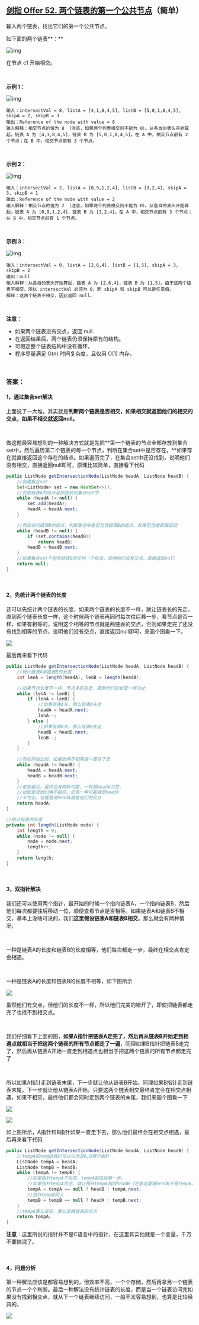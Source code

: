 ## [剑指 Offer 52. 两个链表的第一个公共节点](https://leetcode-cn.com/problems/liang-ge-lian-biao-de-di-yi-ge-gong-gong-jie-dian-lcof/)（简单）

输入两个链表，找出它们的第一个公共节点。

如下面的两个链表**：**

![img](https://assets.leetcode-cn.com/aliyun-lc-upload/uploads/2018/12/14/160_statement.png)

在节点 c1 开始相交。

<br>

**示例 1：**

![img](https://assets.leetcode-cn.com/aliyun-lc-upload/uploads/2018/12/14/160_example_1.png)

```
输入：intersectVal = 8, listA = [4,1,8,4,5], listB = [5,0,1,8,4,5], skipA = 2, skipB = 3
输出：Reference of the node with value = 8
输入解释：相交节点的值为 8 （注意，如果两个列表相交则不能为 0）。从各自的表头开始算起，链表 A 为 [4,1,8,4,5]，链表 B 为 [5,0,1,8,4,5]。在 A 中，相交节点前有 2 个节点；在 B 中，相交节点前有 3 个节点。
```

<br>

**示例 2：**

![img](https://assets.leetcode-cn.com/aliyun-lc-upload/uploads/2018/12/14/160_example_2.png)

```
输入：intersectVal = 2, listA = [0,9,1,2,4], listB = [3,2,4], skipA = 3, skipB = 1
输出：Reference of the node with value = 2
输入解释：相交节点的值为 2 （注意，如果两个列表相交则不能为 0）。从各自的表头开始算起，链表 A 为 [0,9,1,2,4]，链表 B 为 [3,2,4]。在 A 中，相交节点前有 3 个节点；在 B 中，相交节点前有 1 个节点。
```

<br>

**示例 3：**

![img](https://assets.leetcode-cn.com/aliyun-lc-upload/uploads/2018/12/14/160_example_3.png)

```
输入：intersectVal = 0, listA = [2,6,4], listB = [1,5], skipA = 3, skipB = 2
输出：null
输入解释：从各自的表头开始算起，链表 A 为 [2,6,4]，链表 B 为 [1,5]。由于这两个链表不相交，所以 intersectVal 必须为 0，而 skipA 和 skipB 可以是任意值。
解释：这两个链表不相交，因此返回 null。
```

<br>

**注意：**

- 如果两个链表没有交点，返回 null.
- 在返回结果后，两个链表仍须保持原有的结构。
- 可假定整个链表结构中没有循环。
- 程序尽量满足 O(n) 时间复杂度，且仅用 O(1) 内存。

<br>

### 答案：

#### 1，通过集合set解决

上面说了一大堆，其实就是**判断两个链表是否相交，如果相交就返回他们的相交的交点，如果不相交就返回null。**

<br>

做这题最容易想到的一种解决方式就是先把**第一个链表的节点全部存放到集合set中，然后遍历第二个链表的每一个节点，判断在集合set中是否存在，**如果存在就直接返回这个存在的结点。如果遍历完了，在集合set中还没找到，说明他们没有相交，直接返回null即可，原理比较简单，直接看下代码

```java
public ListNode getIntersectionNode(ListNode headA, ListNode headB) {
    //创建集合set
    Set<ListNode> set = new HashSet<>();
    //先把链表A的结点全部存放到集合set中
    while (headA != null) {
        set.add(headA);
        headA = headA.next;
    }

    //然后访问链表B的结点，判断集合中是否包含链表B的结点，如果包含就直接返回
    while (headB != null) {
        if (set.contains(headB))
            return headB;
        headB = headB.next;
    }
    //如果集合set不包含链表B的任何一个结点，说明他们没有交点，直接返回null
    return null;
}
```

<br>

#### 2，先统计两个链表的长度

还可以先统计两个链表的长度，如果两个链表的长度不一样，就让链表长的先走，直到两个链表长度一样，这个时候两个链表再同时每次往后移一步，看节点是否一样，如果有相等的，说明这个相等的节点就是两链表的交点，否则如果走完了还没有找到相等的节点，说明他们没有交点，直接返回null即可，来画个图看一下。

![](https://raw.githubusercontent.com/sdwwld/algorithms/master/img/offer/0052/640.png)

最后再来看下代码

```java
public ListNode getIntersectionNode(ListNode headA, ListNode headB) {
    //统计链表A和链表B的长度
    int lenA = length(headA), lenB = length(headB);

    //如果节点长度不一样，节点多的先走，直到他们的长度一样为止
    while (lenA != lenB) {
        if (lenA > lenB) {
            //如果链表A长，那么链表A先走
            headA = headA.next;
            lenA--;
        } else {
            //如果链表B长，那么链表B先走
            headB = headB.next;
            lenB--;
        }
    }

    //然后开始比较，如果他俩不相等就一直往下走
    while (headA != headB) {
        headA = headA.next;
        headB = headB.next;
    }
    //走到最后，最终会有两种可能，一种是headA为空，
    //也就是说他们俩不相交。还有一种可能就是headA
    //不为空，也就是说headA就是他们的交点
    return headA;
}

//统计链表的长度
private int length(ListNode node) {
    int length = 0;
    while (node != null) {
        node = node.next;
        length++;
    }
    return length;
}
```

<br>

#### 3，双指针解决

我们还可以使用两个指针，最开始的时候一个指向链表A，一个指向链表B，然后他们每次都要往后移动一位，顺便查看节点是否相等。如果链表A和链表B不相交，基本上没啥可说的，我们**这里假设链表A和链表B相交**。那么就会有两种情况，

<br>

一种是链表A的长度和链表B的长度相等，他们每次都走一步，最终在相交点肯定会相遇。

<br>

一种是链表A的长度和链表B的长度不相等，如下图所示

![](https://raw.githubusercontent.com/sdwwld/algorithms/master/img/offer/0052/641.png)

虽然他们有交点，但他们的长度不一样，所以他们完美的错开了，即使把链表都走完了也找不到相交点。

<br>

我们仔细看下上面的图，**如果A指针把链表A走完了，然后再从链表B开始走到相遇点就相当于把这两个链表的所有节点都走了一遍**，同理如果B指针把链表B走完了，然后再从链表A开始一直走到相遇点也相当于把这两个链表的所有节点都走完了

<br>

所以如果A指针走到链表末尾，下一步就让他从链表B开始。同理如果B指针走到链表末尾，下一步就让他从链表A开始。只要这两个链表相交最终肯定会在相交点相遇，如果不相交，最终他们都会同时走到两个链表的末尾，我们来画个图看一下

![](https://raw.githubusercontent.com/sdwwld/algorithms/master/img/offer/0052/642.png)

![](https://raw.githubusercontent.com/sdwwld/algorithms/master/img/offer/0052/643.png)

如上图所示，A指针和B指针如果一直走下去，那么他们最终会在相交点相遇，最后再来看下代码

```java
public ListNode getIntersectionNode(ListNode headA, ListNode headB) {
    //tempA和tempB我们可以认为是A,B两个指针
    ListNode tempA = headA;
    ListNode tempB = headB;
    while (tempA != tempB) {
        //如果指针tempA不为空，tempA就往后移一步。
        //如果指针tempA为空，就让指针tempA指向headB（注意这里是headB不是tempB）
        tempA = tempA == null ? headB : tempA.next;
        //指针tempB同上
        tempB = tempB == null ? headA : tempB.next;
    }
    //tempA要么是空，要么是两链表的交点
    return tempA;
}
```

**注意**：这里所说的指针并不是C语言中的指针，在这里其实他就是一个变量，千万不要搞混了。

<br>

#### 4，问题分析

第一种解法应该是都容易想到的，但效率不高，一个个存储，然后再拿另一个链表的节点一个个判断。最后一种解法没有统计链表的长度，而是当一个链表访问完如果没有找到相交点，就从下一个链表继续访问，一般不太容易想到，也算是比较经典的。



![](https://img-blog.csdnimg.cn/20200807155236311.png)

#### 
